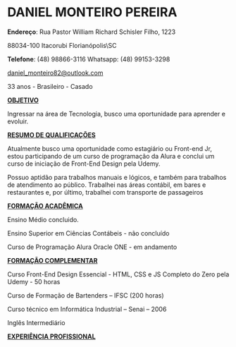 # **DANIEL MONTEIRO PEREIRA**

**Endereço**: Rua Pastor William Richard Schisler Filho, 1223

88034-100 Itacorubi Florianópolis\SC

**Telefone**: (48) 98866-3116 Whatsapp: (48) 99153-3298

daniel_monteiro82@outlook.com

33 anos - Brasileiro - Casado



**<u>OBJETIVO</u>**

Ingressar na área de Tecnologia, busco uma oportunidade para aprender e evoluir.



**<u>RESUMO DE QUALIFICAÇÕES</u>**

Atualmente busco uma oportunidade como estagiário ou Front-end Jr, estou participando de um curso de programação da Alura e conclui um curso de iniciação de Front-End Design pela Udemy.

Possuo aptidão para trabalhos manuais e lógicos, e também para trabalhos de atendimento ao público. Trabalhei nas áreas contábil, em bares e restaurantes e, por último, trabalhei com transporte de passageiros



**<u>FORMAÇÃO ACADÊMICA</u>**

Ensino Médio concluido.

Ensino Superior em Ciências Contábeis - não concluído

Curso de Programação Alura Oracle ONE - em andamento



**<u>FORMAÇÃO COMPLEMENTAR</u>**

Curso Front-End Design Essencial - HTML, CSS e JS Completo do Zero pela Udemy - 50 horas

Curso de Formação de Bartenders – IFSC (200 horas)

Curso técnico em Informática Industrial – Senai – 2006

Inglês Intermediário



**<u>EXPERIÊNCIA PROFISSIONAL</u>**
